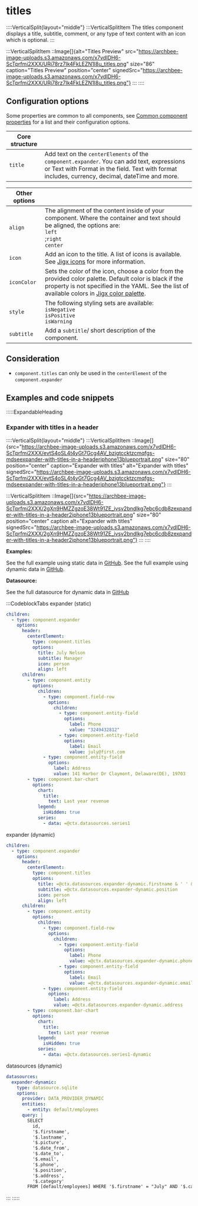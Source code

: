 # titles

::::VerticalSplit{layout="middle"}
:::VerticalSplitItem
The titles component displays a title, subtitle, comment, or any type of text content with an icon which is optional.
:::

:::VerticalSplitItem
::Image[]{alt="Titles Preview" src="https://archbee-image-uploads.s3.amazonaws.com/x7vdIDH6-ScTprfmi2XXX/URj78rz7Ik4FkLEZN1I8u_titles.png" size="86" caption="Titles Preview" position="center" signedSrc="https://archbee-image-uploads.s3.amazonaws.com/x7vdIDH6-ScTprfmi2XXX/URj78rz7Ik4FkLEZN1I8u_titles.png"}
:::
::::

## Configuration options

Some properties are common to all components, see [Common component properties](docId:LLnTD-rxe8FmH7WpC5cZb) for a list and their configuration options.

| **Core structure** |                                                                                                                                                                                                |
| ------------------ | ---------------------------------------------------------------------------------------------------------------------------------------------------------------------------------------------- |
| `title`            | Add text on the `centerElements` of the `component.expander`. You can add text, expressions or Text with Format in the field. Text with format includes, currency, decimal, dateTime and more. |

| **Other options** |                                                                                                                                                                                                                                                      |
| ----------------- | ---------------------------------------------------------------------------------------------------------------------------------------------------------------------------------------------------------------------------------------------------- |
| `align`           | The alignment of the content inside of your component. Where the container and text should be aligned, the options are:<br>`left`<br>;`right`<br>`center`                                                                                        |
| `icon`            | Add an icon to the title. A list of icons is available. See [Jigx icons](https://docs.jigx.com/jigx-icons) for more information.                                                                                                                     |
| `iconColor`       | Sets the color of the icon, choose a color from the provided color palette. Default color is black if the property is not specified in the YAML. See the list of available colors in [Jigx color palette](https://docs.jigx.com/jigx-color-palette). |
| `style`           | The following styling sets are available:<br>`isNegative`<br>`isPositive`<br>`isWarning`                                                                                                                                                        |
| `subtitle`        | Add a `subtitle`/ short description of the component.                                                                                                                                                                                                |

## Consideration

- `component.titles` can only be used in the `centerElement` of the `component.expander`

## Examples and code snippets

:::::ExpandableHeading

### Expander with titles in a header

::::VerticalSplit{layout="middle"}
:::VerticalSplitItem
::Image[]{src="https://archbee-image-uploads.s3.amazonaws.com/x7vdIDH6-ScTprfmi2XXX/evtS4oSL4t4yGt7Gcg4AV_bzjgtccktzcmqfgs-mdseexpander-with-titles-in-a-headeriphone13blueportrait.png" size="80" position="center" caption="Expander with titles" alt="Expander with titles" signedSrc="https://archbee-image-uploads.s3.amazonaws.com/x7vdIDH6-ScTprfmi2XXX/evtS4oSL4t4yGt7Gcg4AV_bzjgtccktzcmqfgs-mdseexpander-with-titles-in-a-headeriphone13blueportrait.png"}
:::

:::VerticalSplitItem
::Image[]{src="https://archbee-image-uploads.s3.amazonaws.com/x7vdIDH6-ScTprfmi2XXX/2gXn9HMZZgzoE38Wt91ZE_ivsv2bndlkg7ebc6cdb8zexpander-with-titles-in-a-header2iphone13blueportrait.png" size="80" position="center" caption alt="Expander with titles" signedSrc="https://archbee-image-uploads.s3.amazonaws.com/x7vdIDH6-ScTprfmi2XXX/2gXn9HMZZgzoE38Wt91ZE_ivsv2bndlkg7ebc6cdb8zexpander-with-titles-in-a-header2iphone13blueportrait.png"}
:::
::::

**Examples:**

See the full example using static data in [GitHub](https://github.com/jigx-com/jigx-samples/blob/main/quickstart/jigx-samples/jigs/jigx-components/expander/static-data/expander.jigx).
See the full example using dynamic data in [GitHub](https://github.com/jigx-com/jigx-samples/blob/main/quickstart/jigx-samples/jigs/jigx-components/expander/dynamic-data/expander-dynamic-data.jigx).

**Datasource:**

See the full datasource for dynamic data in [GitHub](https://github.com/jigx-com/jigx-samples/blob/main/quickstart/jigx-samples/datasources/expanders%20and%20stages/expander-dynamic.jigx)

:::CodeblockTabs
expander (static)

```yaml
children:
  - type: component.expander
    options:
      header:
        centerElement:
          type: component.titles
          options:
            title: July Nelson
            subtitle: Manager
            icon: person
            align: left
      children:
        - type: component.entity
          options:
            children:
              - type: component.field-row
                options:
                  children:
                    - type: component.entity-field
                      options:
                        label: Phone
                        value: "3249432812"
                    - type: component.entity-field
                      options:
                        label: Email
                        value: july@first.com
              - type: component.entity-field
                options:
                  label: Address
                  value: 141 Harbor Dr Claymont, Delaware(DE), 19703
        - type: component.bar-chart
          options:
            chart:
              title:
                text: Last year revenue
            legend:
              isHidden: true
            series:
              - data: =@ctx.datasources.series1
```

expander (dynamic)

```yaml
children:
  - type: component.expander
    options:
      header:
        centerElement:
          type: component.titles
          options:
            title: =@ctx.datasources.expander-dynamic.firstname & ' ' & @ctx.datasources.expander-dynamic.lastname
            subtitle: =@ctx.datasources.expander-dynamic.position
            icon: person
            align: left
      children:
        - type: component.entity
          options:
            children:
              - type: component.field-row
                options:
                  children:
                    - type: component.entity-field
                      options:
                        label: Phone
                        value: =@ctx.datasources.expander-dynamic.phone
                    - type: component.entity-field
                      options:
                        label: Email
                        value: =@ctx.datasources.expander-dynamic.email
              - type: component.entity-field
                options:
                  label: Address
                  value: =@ctx.datasources.expander-dynamic.address
        - type: component.bar-chart
          options:
            chart:
              title:
                text: Last year revenue
            legend:
              isHidden: true
            series:
              - data: =@ctx.datasources.series1-dynamic
```

datasources (dynamic)

```yaml
datasources:
  expander-dynamic:
    type: datasource.sqlite
    options:
      provider: DATA_PROVIDER_DYNAMIC
      entities:
        - entity: default/employees
      query: |
        SELECT 
          id,
          '$.firstname',
          '$.lastname',
          '$.picture', 
          '$.date_from', 
          '$.date_to', 
          '$.email',
          '$.phone', 
          '$.position', 
          '$.address', 
          '$.category' 
        FROM [default/employees] WHERE '$.firstname' = "July" AND '$.category' = 'employees'
```

:::
:::::
